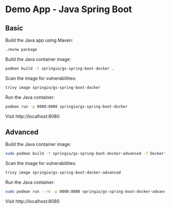 # Demo App - Java Spring Boot

## Basic

Build the Java app using Maven:

```bash
./mvnw package
```

Build the Java container image:

```bash
podman build -t springio/gs-spring-boot-docker .
```

Scan the image for vulnerabilities:

```bash
trivy image springio/gs-spring-boot-docker
```

Run the Java container:

```bash
podman run -p 8080:8080 springio/gs-spring-boot-docker
```

Visit http://localhost:8080

## Advanced

Build the Java container image:

```bash
sudo podman build -t springio/gs-spring-boot-docker-advanced -f Dockerfile_advance .
```

Scan the image for vulnerabilities:

```bash
trivy image springio/gs-spring-boot-docker-advanced
```

Run the Java container:

```bash
sudo podman run --rm -p 8080:8080 springio/gs-spring-boot-docker-advanced
```

Visit http://localhost:8080